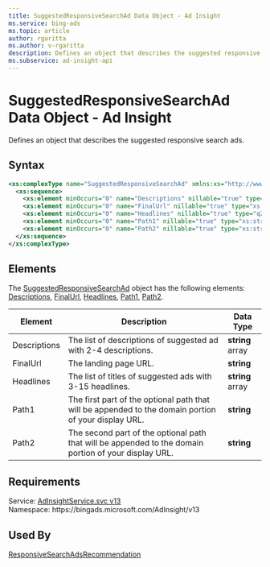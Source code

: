 ```yaml
---
title: SuggestedResponsiveSearchAd Data Object - Ad Insight
ms.service: bing-ads
ms.topic: article
author: rgaritta
ms.author: v-rgaritta
description: Defines an object that describes the suggested responsive search ads.
ms.subservice: ad-insight-api
---
```

# SuggestedResponsiveSearchAd Data Object - Ad Insight
Defines an object that describes the suggested responsive search ads. 

## Syntax
```xml
<xs:complexType name="SuggestedResponsiveSearchAd" xmlns:xs="http://www.w3.org/2001/XMLSchema">
  <xs:sequence>
    <xs:element minOccurs="0" name="Descriptions" nillable="true" type="q27:ArrayOfstring" xmlns:q27="http://schemas.microsoft.com/2003/10/Serialization/Arrays" />
    <xs:element minOccurs="0" name="FinalUrl" nillable="true" type="xs:string" />
    <xs:element minOccurs="0" name="Headlines" nillable="true" type="q28:ArrayOfstring" xmlns:q28="http://schemas.microsoft.com/2003/10/Serialization/Arrays" />
    <xs:element minOccurs="0" name="Path1" nillable="true" type="xs:string" />
    <xs:element minOccurs="0" name="Path2" nillable="true" type="xs:string" />
  </xs:sequence>
</xs:complexType>
```

## <a name="elements"></a>Elements

The [SuggestedResponsiveSearchAd](suggestedresponsivesearchad.md) object has the following elements: [Descriptions](#descriptions), [FinalUrl](#finalurl), [Headlines](#headlines), [Path1](#path1), [Path2](#path2).

|Element|Description|Data Type|
|-----------|---------------|-------------|
|<a name="descriptions"></a>Descriptions|The list of descriptions of suggested ad with 2-4 descriptions. |**string** array|
|<a name="finalurl"></a>FinalUrl|The landing page URL. |**string**|
|<a name="headlines"></a>Headlines|The list of titles of suggested ads with 3-15 headlines. |**string** array|
|<a name="path1"></a>Path1|The first part of the optional path that will be appended to the domain portion of your display URL.   |**string**|
|<a name="path2"></a>Path2|The second part of the optional path that will be appended to the domain portion of your display URL.   |**string**|

## Requirements
Service: [AdInsightService.svc v13](https://adinsight.api.bingads.microsoft.com/Api/Advertiser/AdInsight/v13/AdInsightService.svc)  
Namespace: https\://bingads.microsoft.com/AdInsight/v13  

## Used By
[ResponsiveSearchAdsRecommendation](responsivesearchadsrecommendation.md)  
